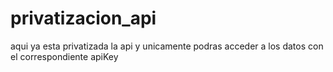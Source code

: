 # privatizacion_api
aqui ya esta privatizada la api y unicamente podras acceder a los datos con el correspondiente apiKey
